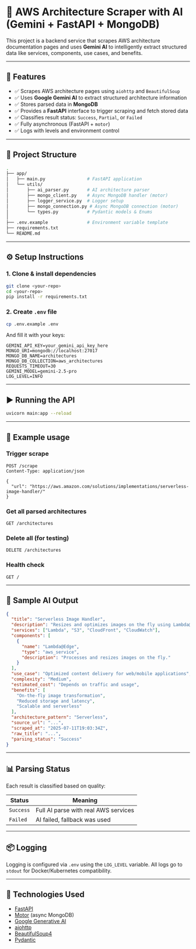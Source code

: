 # 👀 AWS Architecture Scraper with AI (Gemini + FastAPI + MongoDB)

This project is a backend service that scrapes AWS architecture documentation pages and uses **Gemini AI** to intelligently extract structured data like services, components, use cases, and benefits.

---

## 🚀 Features

* ✅ Scrapes AWS architecture pages using `aiohttp` and `BeautifulSoup`
* ✅ Uses **Google Gemini AI** to extract structured architecture information
* ✅ Stores parsed data in **MongoDB**
* ✅ Provides a **FastAPI** interface to trigger scraping and fetch stored data
* ✅ Classifies result status: `Success`, `Partial`, or `Failed`
* ✅ Fully asynchronous (FastAPI + `motor`)
* ✅ Logs with levels and environment control

---

## 📁 Project Structure

```bash
.
├── app/
│   ├── main.py                # FastAPI application
│   └── utils/
│       ├── ai_parser.py       # AI architecture parser
│       ├── mongo_client.py    # Async MongoDB handler (motor)
│       ├── logger_service.py  # Logger setup
│       ├── mongo_connection.py # Async MongoDB connection (motor)
│       └── types.py           # Pydantic models & Enums
│
├── .env.example               # Environment variable template
├── requirements.txt
└── README.md
```

---

## ⚙️ Setup Instructions

### 1. Clone & install dependencies

```bash
git clone <your-repo>
cd <your-repo>
pip install -r requirements.txt
```

### 2. Create `.env` file

```bash
cp .env.example .env
```

And fill it with your keys:

```env
GEMINI_API_KEY=your_gemini_api_key_here
MONGO_URI=mongodb://localhost:27017
MONGO_DB_NAME=architectures
MONGO_DB_COLLECTION=aws_architectures
REQUESTS_TIMEOUT=30
GEMINI_MODEL=gemini-2.5-pro
LOG_LEVEL=INFO
```

---

## ▶️ Running the API

```bash
uvicorn main:app --reload
```

---

## 🧪 Example usage

### Trigger scrape

```http
POST /scrape
Content-Type: application/json

{
  "url": "https://aws.amazon.com/solutions/implementations/serverless-image-handler/"
}
```

### Get all parsed architectures

```http
GET /architectures
```

### Delete all (for testing)

```http
DELETE /architectures
```

### Health check

```http
GET /
```

---

## 📄 Sample AI Output

```json
{
  "title": "Serverless Image Handler",
  "description": "Resizes and optimizes images on the fly using Lambda@Edge, S3, and CloudFront.",
  "services": ["Lambda", "S3", "CloudFront", "CloudWatch"],
  "components": [
    {
      "name": "Lambda@Edge",
      "type": "aws_service",
      "description": "Processes and resizes images on the fly."
    }
  ],
  "use_case": "Optimized content delivery for web/mobile applications",
  "complexity": "Medium",
  "estimated_cost": "Depends on traffic and usage",
  "benefits": [
    "On-the-fly image transformation",
    "Reduced storage and latency",
    "Scalable and serverless"
  ],
  "architecture_pattern": "Serverless",
  "source_url": "...",
  "scraped_at": "2025-07-11T19:03:34Z",
  "raw_title": "...",
  "parsing_status": "Success"
}
```

---

## 📊 Parsing Status

Each result is classified based on quality:

| Status    | Meaning                                       |
| --------- | --------------------------------------------- |
| `Success` | Full AI parse with real AWS services          |
| `Failed`  | AI failed, fallback was used                  |

---

## 📦 Logging

Logging is configured via `.env` using the `LOG_LEVEL` variable. All logs go to `stdout` for Docker/Kubernetes compatibility.

---

## 🧐 Technologies Used

* [FastAPI](https://fastapi.tiangolo.com/)
* [Motor](https://motor.readthedocs.io/) (async MongoDB)
* [Google Generative AI](https://ai.google.dev/)
* [aiohttp](https://docs.aiohttp.org/)
* [BeautifulSoup4](https://www.crummy.com/software/BeautifulSoup/)
* [Pydantic](https://docs.pydantic.dev/)


